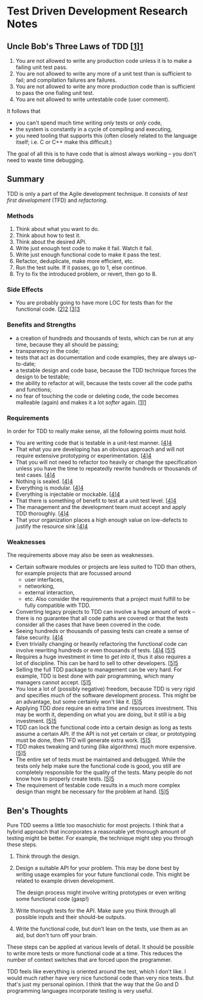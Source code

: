 Test Driven Development Research Notes
======================================

Uncle Bob's Three Laws of TDD [[1]][1]
--------------------------------------

 1. You are not allowed to write any production code unless it is to make
    a failing unit test pass.
 2. You are not allowed to write any more of a unit test than is sufficient
    to fail; and compilation failures are failures.
 3. You are not allowed to write any more production code than is sufficient
    to pass the one fialing unit test.
 4. You are not allowed to write untestable code (user comment).

It follows that

 - you can't spend much time writing *only* tests or *only* code,
 - the system is constantly in a cycle of compiling and executing,
 - you need tooling that supports this (often closely related to the
   language itself; i.e. C or C++ make this difficult.)

The goal of all this is to have code that is almost always working – you
don't need to waste time debugging.

Summary
-------

TDD is only a part of the Agile development technique. It consists of *test
first development* (TFD) and *refactoring*.

### Methods

 1. Think about what you want to do.
 2. Think about how to test it.
 3. Think about the desired API.
 5. Write just enough test code to make it fail. Watch it fail.
 6. Write just enough functional code to make it pass the test.
 7. Refactor, deduplicate, make more efficient, etc.
 8. Run the test suite. If it passes, go to 1, else continue.
 9. Try to fix the introduced problem, or revert, then go to 8.

### Side Effects

 - You are probably going to have more LOC for tests than for the functional
   code. [[2]][2] [[3]][3]

### Benefits and Strengths

 - a creation of hundreds and thousands of tests, which can be run at any
   time, because they all should be passing;
 - transparency in the code;
 - tests that act as documentation and code examples, they are always
   up-to-date;
 - a testable design and code base, because the TDD technique forces the
   design to be testable;
 - the ability to refactor at will, because the tests cover all the code
   paths and functions;
 - no fear of touching the code or deleting code, the code becomes malleable
   (again) and makes it a lot *softer* again. [[1]][1]

### Requirements

In order for TDD to really make sense, all the following points must hold.

 - You are writing code that is testable in a unit-test manner. [[4]][4]
 - That what you are developing has an obvious approach and will not require
   extensive prototyping or experimentation. [[4]][4]
 - That you will not need to refactor too heavily or change the
   specification unless you have the time to repeatedly rewrite hundreds
   or thousands of test cases. [[4]][4]
 - Nothing is sealed. [[4]][4]
 - Everything is modular. [[4]][4]
 - Everything is injectable or mockable. [[4]][4]
 - That there is something of benefit to test at a unit test level. [[4]][4]
 - The management and the development team must accept and apply TDD
   thoroughly. [[4]][4]
 - That your organization places a high enough value on low-defects to
   justify the resource sink [[4]][4]

### Weaknesses

The requirements above may also be seen as weaknesses.

 - Certain software modules or projects are less suited to TDD than others,
   for example projects that are focussed around
    * user interfaces,
    * networking,
    * external interaction,
    * etc.
   Also consider the requirements that a project must fulfill to be fully
   compatible with TDD.
 - Converting legacy projects to TDD can involve a huge amount of work
   – there is no guarantee that all code paths are covered or that the tests
   consider all the cases that have been covered in the code.
 - Seeing hundreds or thousands of passing tests can create a sense of false
   security. [[4]][4]
 - Even trivially changing or heavily refactoring the functional code can
   involve rewriting hundreds or even thousands of tests. [[4]][4] [[5]][5]
 - Requires a huge investment in time to *get into it*, thus it also
   requires a lot of discipline. This can be hard to sell to other
   developers. [[5]][5]
 - Selling the full TDD package to management can be very hard. For example,
   TDD is best done with pair programming, which many managers cannot
   accept. [[5]][5]
 - You lose a lot of (possibly negative) freedom, because TDD is very rigid
   and specifies much of the software development process. This might be
   an advantage, but some certainly won't like it. [[5]][5]
 - Applying TDD *does* require an extra time and resources investment. This
   may be worth it, depending on what you are doing, but it still is a big
   investment. [[5]][5]
 - TDD can lock the functional code into a certain design as long as tests
   assume a certain API. If the API is not yet certain or clear, or
   prototyping must be done, then TFD will generate extra work. [[5]][5]
 - TDD makes tweaking and tuning (like algorithms) much more expensive.
   [[5]][5]
 - The entire set of tests must be maintained and debugged. While the tests
   only help make sure the functional code is good, you still are completely
   responsible for the quality of the tests. Many people do not know how to
   properly create tests. [[5]][5]
 - The requirement of testable code results in a much more complex design
   than might be necessary for the problem at hand. [[5]][5]

Ben's Thoughts
--------------

Pure TDD seems a little too masochistic for most projects. I think that a
hybrid approach that incorporates a reasonable yet thorough amount of
testing might be better. For example, the technique might step you through
these steps.

 1. Think through the design.
 2. Design a suitable API for your problem. This may be done best by writing
    usage examples for your future functional code. This might be related to
    example driven development.

    The design process might involve writing prototypes or even writing some
    functional code (gasp!)
 3. Write thorough tests for the API. Make sure you think through all
    possible inputs and their should-be outputs.
 4. Write the functional code, but don't lean on the tests, use them as an
    aid, but don't turn off your brain.

These steps can be applied at various levels of detail. It should be
possible to write more tests or more functional code at a time. This reduces
the number of context switches that are forced upon the programmer.

TDD feels like everything is oriented around the test, which I don't like.
I would much rather have very nice functional code than very nice tests.
But that's just my personal opinion. I think that the way that the Go and
D programming languages incorporate testing is very useful.

[1]: http://butunclebob.com/ArticleS.UncleBob.TheThreeRulesOfTdd
[2]: http://www.sqlite.org/testing.html
[3]: http://c2.com/cgi/wiki?TestDrivenDevelopment "Test Driven Development"
[4]: http://programmers.stackexchange.com/questions/5560/what-are-the-disadvantages-of-test-first-programming "What are the disadvantages of test-first programming?"
[5]: http://stackoverflow.com/questions/64333/disadvantages-of-test-driven-development "Disadvantages of Test Driven Development"

